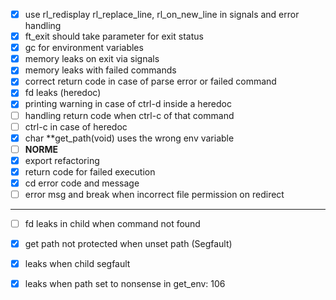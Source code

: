 - [x] use rl_redisplay rl_replace_line, rl_on_new_line in signals and error handling
- [x] ft_exit should take parameter for exit status
- [x] gc for environment variables
- [x] memory leaks on exit via signals
- [x] memory leaks with failed commands
- [x] correct return code in case of parse error or failed command
- [x] fd leaks (heredoc)
- [x] printing warning in case of ctrl-d inside a heredoc
- [ ] handling return code when ctrl-c of that command 
- [ ] ctrl-c in case of heredoc
- [x] char	**get_path(void) uses the wrong env variable
- [ ] **NORME**
- [x] export refactoring
- [x] return code for failed execution
- [x] cd error code and message
- [ ] error msg and break when incorrect file permission on redirect
---
- [ ] fd leaks in child when command not found 
- [x] get path not protected when unset path (Segfault) 
- [x] leaks when child segfault 
- [x] leaks when path set to nonsense in get_env: 106

